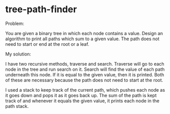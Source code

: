 # tree-path-finder
Problem:

You are given a binary tree in which each node contains a value. Design an algorithm to print all paths which sum to a given value. The path does not need to start or end at the root or a leaf.

My solution:

I have two recursive methods, traverse and search.
Traverse will go to each node in the tree and run search on it.
Search will find the value of each path underneath this node. If it is equal to the given value, then it is printed.
Both of these are necessary because the path does not need to start at the root.

I used a stack to keep track of the current path, which pushes each node as it goes down and pops it as it goes back up. The sum of the path is kept track of and whenever it equals the given value, it prints each node in the path stack.
